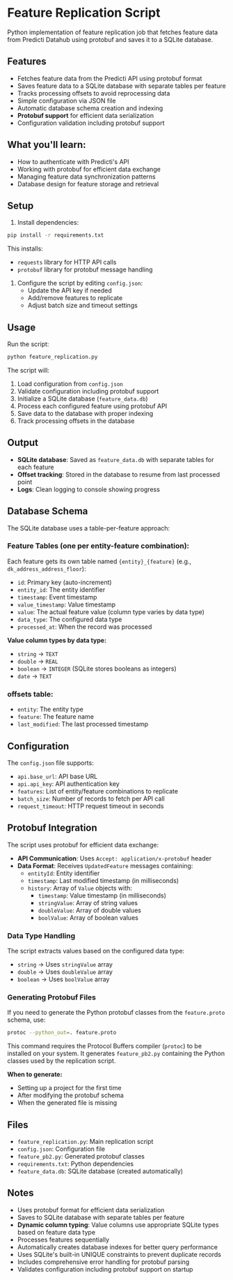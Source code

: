 # Feature Replication Script

Python implementation of feature replication job that fetches feature data from Predicti Datahub using protobuf and saves it to a SQLite database.

## Features

- Fetches feature data from the Predicti API using protobuf format
- Saves feature data to a SQLite database with separate tables per feature
- Tracks processing offsets to avoid reprocessing data
- Simple configuration via JSON file
- Automatic database schema creation and indexing
- **Protobuf support** for efficient data serialization
- Configuration validation including protobuf support

## What you'll learn:

- How to authenticate with Predicti's API
- Working with protobuf for efficient data exchange
- Managing feature data synchronization patterns
- Database design for feature storage and retrieval

## Setup

1. Install dependencies:

```bash
pip install -r requirements.txt
```

This installs:

- `requests` library for HTTP API calls
- `protobuf` library for protobuf message handling

1. Configure the script by editing `config.json`:
   - Update the API key if needed
   - Add/remove features to replicate
   - Adjust batch size and timeout settings

## Usage

Run the script:

```bash
python feature_replication.py
```

The script will:

1. Load configuration from `config.json`
2. Validate configuration including protobuf support
3. Initialize a SQLite database (`feature_data.db`)
4. Process each configured feature using protobuf API
5. Save data to the database with proper indexing
6. Track processing offsets in the database

## Output

- **SQLite database**: Saved as `feature_data.db` with separate tables for each feature
- **Offset tracking**: Stored in the database to resume from last processed point
- **Logs**: Clean logging to console showing progress

## Database Schema

The SQLite database uses a table-per-feature approach:

### Feature Tables (one per entity-feature combination):

Each feature gets its own table named `{entity}_{feature}` (e.g., `dk_address_address_floor`):

- `id`: Primary key (auto-increment)
- `entity_id`: The entity identifier
- `timestamp`: Event timestamp
- `value_timestamp`: Value timestamp
- `value`: The actual feature value (column type varies by data type)
- `data_type`: The configured data type
- `processed_at`: When the record was processed

**Value column types by data type:**

- `string` → `TEXT`
- `double` → `REAL`
- `boolean` → `INTEGER` (SQLite stores booleans as integers)
- `date` → `TEXT`

### offsets table:

- `entity`: The entity type
- `feature`: The feature name
- `last_modified`: The last processed timestamp

## Configuration

The `config.json` file supports:

- `api.base_url`: API base URL
- `api.api_key`: API authentication key
- `features`: List of entity/feature combinations to replicate
- `batch_size`: Number of records to fetch per API call
- `request_timeout`: HTTP request timeout in seconds

## Protobuf Integration

The script uses protobuf for efficient data exchange:

- **API Communication**: Uses `Accept: application/x-protobuf` header
- **Data Format**: Receives `UpdatedFeature` messages containing:
  - `entityId`: Entity identifier
  - `timestamp`: Last modified timestamp (in milliseconds)
  - `history`: Array of `Value` objects with:
    - `timestamp`: Value timestamp (in milliseconds)
    - `stringValue`: Array of string values
    - `doubleValue`: Array of double values
    - `boolValue`: Array of boolean values

### Data Type Handling

The script extracts values based on the configured data type:

- `string` → Uses `stringValue` array
- `double` → Uses `doubleValue` array
- `boolean` → Uses `boolValue` array

### Generating Protobuf Files

If you need to generate the Python protobuf classes from the `feature.proto` schema, use:

```bash
protoc --python_out=. feature.proto
```

This command requires the Protocol Buffers compiler (`protoc`) to be installed on your system. It generates `feature_pb2.py` containing the Python classes used by the replication script.

**When to generate:**

- Setting up a project for the first time
- After modifying the protobuf schema
- When the generated file is missing

## Files

- `feature_replication.py`: Main replication script
- `config.json`: Configuration file
- `feature_pb2.py`: Generated protobuf classes
- `requirements.txt`: Python dependencies
- `feature_data.db`: SQLite database (created automatically)

## Notes

- Uses protobuf format for efficient data serialization
- Saves to SQLite database with separate tables per feature
- **Dynamic column typing**: Value columns use appropriate SQLite types based on feature data type
- Processes features sequentially
- Automatically creates database indexes for better query performance
- Uses SQLite's built-in UNIQUE constraints to prevent duplicate records
- Includes comprehensive error handling for protobuf parsing
- Validates configuration including protobuf support on startup
